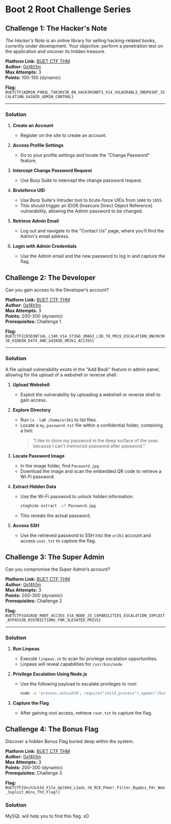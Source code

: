 # Boot 2 Root Challenge Series

## Challenge 1: The Hacker's Note

*The Hacker's Note* is an online library for selling hacking-related books, currently under development. Your objective: perform a penetration test on the application and uncover its hidden treasure.

**Platform Link:** [BUET CTF THM](https://tryhackme.com/jr/buetctf24)  
**Author:** [0xf4h1m](https://www.linkedin.com/in/oxf4h1m)  
**Max Attempts:** 3  
**Points:** 100-150 (dynamic)  

**Flag:**  
`BUETCTF{ADM1N_P4N3L_T4K30V3R_0N_H4CK3RSN0T3_V14_VULN3R4BL3_3NDPO1NT_3SC4L4T10N_G41N3D_4DM1N_C0NTR0L}`

---

### Solution

1. **Create an Account**  
   - Register on the site to create an account.

2. **Access Profile Settings**  
   - Go to your profile settings and locate the "Change Password" feature.

3. **Intercept Change Password Request**  
   - Use Burp Suite to intercept the change password request.

4. **Bruteforce UID**  
   - Use Burp Suite's Intruder tool to brute-force UIDs from `1000` to `1055`.  
   - This should trigger an IDOR (Insecure Direct Object Reference) vulnerability, allowing the Admin password to be changed.

5. **Retrieve Admin Email**  
   - Log out and navigate to the "Contact Us" page, where you’ll find the Admin's email address.

6. **Login with Admin Credentials**  
   - Use the Admin email and the new password to log in and capture the flag.





## Challenge 2: The Developer

Can you gain access to the Developer’s account?

**Platform Link:** [BUET CTF THM](https://tryhackme.com/jr/buetctf24)  
**Author:** [0xf4h1m](https://www.linkedin.com/in/oxf4h1m)  
**Max Attempts:** 3  
**Points:** 200-300 (dynamic)  
**Prerequisites:** Challenge 1  

**Flag:**  
`BUETCTF{CR3D3NT14L_L34K_V14_ST3GO_1M4G3_L3D_T0_PR1V_ESC4L4T10N_UNC0V3R3D_H1DD3N_D4T4_4ND_G41N3D_OR3k1_ACC3SS}`

---

### Solution

A file upload vulnerability exists in the "Add Book" feature in admin panel, allowing for the upload of a webshell or reverse shell.

1. **Upload Webshell**  
   - Exploit the vulnerability by uploading a webshell or reverse shell to gain access.

2. **Explore Directory**  
   - Run `ls -laR /home/or3k1` to list files.  
   - Locate a `my_password.txt` file within a confidential folder, containing a hint:  
     > “I like to store my password in the deep surface of the seas because I can't memorize password after password.”

3. **Locate Password Image**  
   - In the image folder, find `Password.jpg`.  
   - Download the image and scan the embedded QR code to retrieve a Wi-Fi password.

4. **Extract Hidden Data**  
   - Use the Wi-Fi password to unlock hidden information:  
     ```bash
     steghide extract -sf Password.jpg
     ```
   - This reveals the actual password.

5. **Access SSH**  
   - Use the retrieved password to SSH into the `or3k1` account and access `user.txt` to capture the flag.


## Challenge 3: The Super Admin

Can you compromise the Super Admin’s account?

**Platform Link:** [BUET CTF THM](https://tryhackme.com/jr/buetctf24)  
**Author:** [0xf4h1m](https://www.linkedin.com/in/oxf4h1m)  
**Max Attempts:** 3  
**Points:** 200-300 (dynamic)  
**Prerequisites:** Challenge 2  

**Flag:**  
`BUETCTF{G41N3D_R00T_4CC3SS_V14_NODE_JS_C4PABILITIES_ESCAL4TION_3XPLO1T_BYP4SS3D_R35TRICT10NS_F0R_3LEVATED_PRIVS}`

---

### Solution

1. **Run Linpeas**  
   - Execute `linpeas.sh` to scan for privilege escalation opportunities.
   - Linpeas will reveal capabilities for `/usr/bin/node`.

2. **Privilege Escalation Using Node.js**  
   - Use the following payload to escalate privileges to root:
     ```bash
     node -e 'process.setuid(0); require("child_process").spawn("/bin/sh", {stdio: [0, 1, 2]})'
     ```

3. **Capture the Flag**  
   - After gaining root access, retrieve `root.txt` to capture the flag.



## Challenge 4: The Bonus Flag

Discover a hidden Bonus Flag buried deep within the system.

**Platform Link:** [BUET CTF THM](https://tryhackme.com/jr/buetctf24)  
**Author:** [0xf4h1m](https://www.linkedin.com/in/oxf4h1m)  
**Max Attempts:** 3  
**Points:** 200-300 (dynamic)  
**Prerequisites:** Challenge 3  

**Flag:**  
`BUETCTF{Unch3ck3d_F1le_Upl04d_L3ads_t0_RCE_P4wn!_F1lter_Byp@ss_F0r_Web_3xploit_W1ns_Th3_Flag!}`

### Solution 

MySQL will help you to find this flag. xD